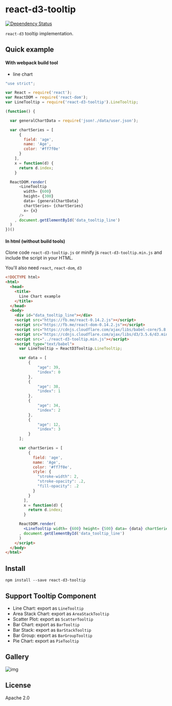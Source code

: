 # react-d3-tooltip

[![Dependency Status](https://gemnasium.com/react-d3/react-d3-tooltip.svg)](https://gemnasium.com/react-d3/react-d3-tooltip)

`react-d3` tooltip implementation.

## Quick example

#### With webpack build tool

- line chart

```js
"use strict";

var React = require('react');
var ReactDOM = require('react-dom');
var LineTooltip = require('react-d3-tooltip').LineTooltip;

(function() {

  var generalChartData = require('json!./data/user.json');

  var chartSeries = [
      {
        field: 'age',
        name: 'Age',
        color: '#ff7f0e'
      }
    ],
    x = function(d) {
      return d.index;
    }

  ReactDOM.render(
      <LineTooltip
        width= {600}
        height= {300}
        data= {generalChartData}
        chartSeries= {chartSeries}
        x= {x}
      />
    , document.getElementById('data_tooltip_line')
  )
})()
```

#### In html (without build tools)

Clone code `react-d3-tooltip.js` or minify js `react-d3-tooltip.min.js` and include the script in your HTML.

You'll also need `react`, `react-dom`, `d3`

```html
<!DOCTYPE html>
<html>
  <head>
    <title>
      Line Chart example
    </title>
  </head>
  <body>
    <div id="data_tooltip_line"></div>
    <script src="https://fb.me/react-0.14.2.js"></script>
    <script src="https://fb.me/react-dom-0.14.2.js"></script>
    <script src="https://cdnjs.cloudflare.com/ajax/libs/babel-core/5.8.23/browser.min.js"></script>
    <script src="https://cdnjs.cloudflare.com/ajax/libs/d3/3.5.6/d3.min.js"></script>
    <script src="../react-d3-tooltip.min.js"></script>
    <script type="text/babel">
      var LineTooltip = ReactD3Tooltip.LineTooltip;

      var data = [
          {
              "age": 39,
              "index": 0
          },
          {
              "age": 38,
              "index": 1
          },
          {
              "age": 34,
              "index": 2
          },
          {
              "age": 12,
              "index": 3
          }
      ];

      var chartSeries = [
          {
            field: 'age',
            name: 'Age',
            color: '#ff7f0e',
            style: {
              "stroke-width": 2,
              "stroke-opacity": .2,
              "fill-opacity": .2
            }
          }
        ],
        x = function(d) {
          return d.index;
        }

      ReactDOM.render(
        <LineTooltip width= {600} height= {500} data= {data} chartSeries= {chartSeries} x= {x} />
      , document.getElementById('data_tooltip_line')
      )
    </script>
  </body>
</html>
```

## Install

```
npm install --save react-d3-tooltip
```

## Support Tooltip Component

- Line Chart: export as `LineTooltip`
- Area Stack Chart: export as `AreaStackTooltip`
- Scatter Plot: export as `ScatterTooltip`
- Bar Chart: export as `BarTooltip`
- Bar Stack: export as `BarStackTooltip`
- Bar Group: export as `BarGroupTooltip`
- Pie Chart: export as `PieTooltip`

## Gallery

![img](http://www.reactd3.org/img/tooltip/cover.png)

## License

Apache 2.0
